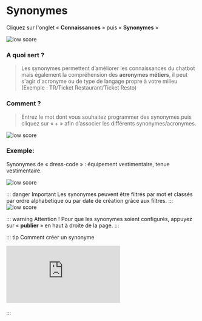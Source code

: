 # Synonymes

Cliquez sur l'onglet « **Connaissances** » puis « **Synonymes** »

<div class="image_center">
  <img :src="$withBase('/assets/img/fr/connaissances/synonyme1.png')" alt="low score">
</div>




### A quoi sert ?

>Les synonymes permettent d’améliorer les connaissances du chatbot mais également la compréhension des **acronymes métiers**, il peut s'agir d'acronyme ou de type de langage propre à votre milieu (Exemple : TR/Ticket Restaurant/Ticket Resto)


### Comment ?

>Entrez le mot dont vous souhaitez programmer des synonymes puis cliquez sur « + » afin d’associer les différents synonymes/acronymes.

<div class="image_center">
  <img :src="$withBase('/assets/img/fr/connaissances/synonyme2.png')" alt="low score">
</div>



### Exemple:

Synonymes de « dress-code » : équipement vestimentaire, tenue vestimentaire.

<div class="image_center">
  <img :src="$withBase('/assets/img/fr/connaissances/synonyme3.png')" alt="low score">
</div>


::: danger Important
Les synonymes peuvent être filtrés par mot et classés par ordre alphabetique ou par date de création grâce aux filtres.
:::
<img :src="$withBase('/assets/img/fr/connaissances/synonyme4.png')" alt="low score">

::: warning Attention !
Pour que les synonymes soient configurés, appuyez sur « **publier** » en haut à droite de la page.
:::

::: tip Comment créer un synonyme
<br />
<iframe class="video_embed" src="https://www.youtube.com/embed/05TwZrXej6k?list=PLRFG2FXmQTR_EV3iWJ9HL2Go95WhNq9Qb" frameborder="0" allow="accelerometer; autoplay; encrypted-media; gyroscope; picture-in-picture" allowfullscreen></iframe>
<br />
<br />
:::


